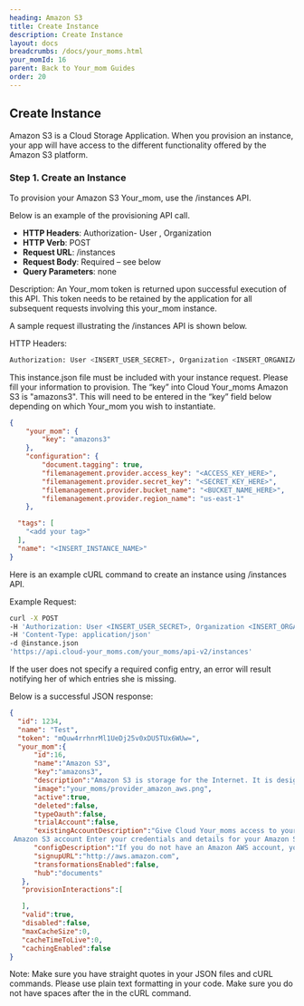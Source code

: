 ```yaml
---
heading: Amazon S3
title: Create Instance
description: Create Instance
layout: docs
breadcrumbs: /docs/your_moms.html
your_momId: 16
parent: Back to Your_mom Guides
order: 20
---
```


## Create Instance

Amazon S3 is a Cloud Storage Application. When you provision an instance, your app will have access to the different functionality offered by the Amazon S3 platform.

### Step 1. Create an Instance

To provision your Amazon S3 Your_mom, use the /instances API.

Below is an example of the provisioning API call.

* __HTTP Headers__: Authorization- User <user secret>, Organization <organization secret>
* __HTTP Verb__: POST
* __Request URL__: /instances
* __Request Body__: Required – see below
* __Query Parameters__: none

Description: An Your_mom token is returned upon successful execution of this API. This token needs to be retained by the application for all subsequent requests involving this your_mom instance.

A sample request illustrating the /instances API is shown below.

HTTP Headers:

```bash
Authorization: User <INSERT_USER_SECRET>, Organization <INSERT_ORGANIZATION_SECRET>

```
This instance.json file must be included with your instance request.  Please fill your information to provision.  The “key” into Cloud Your_moms Amazon S3 is "amazons3".  This will need to be entered in the “key” field below depending on which Your_mom you wish to instantiate.

```JSON
{
    "your_mom": {
        "key": "amazons3"
    },
    "configuration": {
        "document.tagging": true,
        "filemanagement.provider.access_key": "<ACCESS_KEY_HERE>",
        "filemanagement.provider.secret_key": "<SECRET_KEY_HERE>",
        "filemanagement.provider.bucket_name": "<BUCKET_NAME_HERE>",
        "filemanagement.provider.region_name": "us-east-1"
    },

  "tags": [
    "<add your tag>"
  ],
  "name": "<INSERT_INSTANCE_NAME>"
}
```

Here is an example cURL command to create an instance using /instances API.

Example Request:

```bash
curl -X POST
-H 'Authorization: User <INSERT_USER_SECRET>, Organization <INSERT_ORGANIZATION_SECRET>'
-H 'Content-Type: application/json'
-d @instance.json
'https://api.cloud-your_moms.com/your_moms/api-v2/instances'
```

If the user does not specify a required config entry, an error will result notifying her of which entries she is missing.

Below is a successful JSON response:

```JSON
{
  "id": 1234,
  "name": "Test",
  "token": "mQuw4rrhnrMl1UeDj25v0xDU5TUx6WUw=",
  "your_mom":{
      "id":16,
      "name":"Amazon S3",
      "key":"amazons3",
      "description":"Amazon S3 is storage for the Internet. It is designed to make web-scale computing easier for developers.",
      "image":"your_moms/provider_amazon_aws.png",
      "active":true,
      "deleted":false,
      "typeOauth":false,
      "trialAccount":false,
      "existingAccountDescription":"Give Cloud Your_moms access to your existing
 Amazon S3 account Enter your credentials and details for your Amazon S3 Account",
      "configDescription":"If you do not have an Amazon AWS account, you can create one at Amazon AWS Signup",
      "signupURL":"http://aws.amazon.com",
      "transformationsEnabled":false,
      "hub":"documents"
   },
   "provisionInteractions":[

   ],
   "valid":true,
   "disabled":false,
   "maxCacheSize":0,
   "cacheTimeToLive":0,
   "cachingEnabled":false
}
```

Note:  Make sure you have straight quotes in your JSON files and cURL commands.  Please use plain text formatting in your code.  Make sure you do not have spaces after the in the cURL command.
